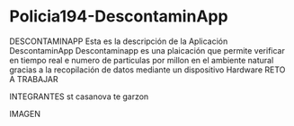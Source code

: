 # Policia194-DescontaminApp
DESCONTAMINAPP
Esta es la descripción de la Aplicación DescontaminApp
Descontaminapp es una plaicación que permite verificar en tiempo real e numero de particulas por millon en el ambiente natural gracias a la recopilación de datos mediante un dispositivo Hardware
RETO A TRABAJAR

INTEGRANTES
st casanova
te garzon

IMAGEN

